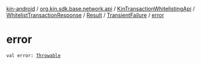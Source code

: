 [kin-android](../../../../../index.md) / [org.kin.sdk.base.network.api](../../../../index.md) / [KinTransactionWhitelistingApi](../../../index.md) / [WhitelistTransactionResponse](../../index.md) / [Result](../index.md) / [TransientFailure](index.md) / [error](./error.md)

# error

`val error: `[`Throwable`](https://kotlinlang.org/api/latest/jvm/stdlib/kotlin/-throwable/index.html)